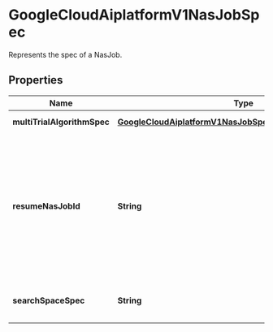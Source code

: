 

# GoogleCloudAiplatformV1NasJobSpec

Represents the spec of a NasJob.

## Properties

| Name | Type | Description | Notes |
|------------ | ------------- | ------------- | -------------|
|**multiTrialAlgorithmSpec** | [**GoogleCloudAiplatformV1NasJobSpecMultiTrialAlgorithmSpec**](GoogleCloudAiplatformV1NasJobSpecMultiTrialAlgorithmSpec.md) | The spec of multi-trial algorithms. |  [optional] |
|**resumeNasJobId** | **String** | The ID of the existing NasJob in the same Project and Location which will be used to resume search. search_space_spec and nas_algorithm_spec are obtained from previous NasJob hence should not provide them again for this NasJob. |  [optional] |
|**searchSpaceSpec** | **String** | It defines the search space for Neural Architecture Search (NAS). |  [optional] |




